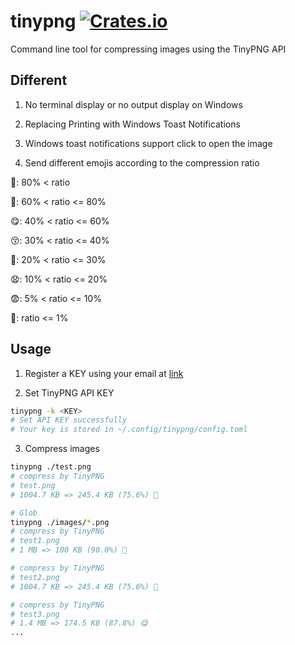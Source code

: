 
# tinypng [![Crates.io](https://img.shields.io/crates/v/tinypng.svg?style=flat-square)](https://crates.io/crates/tinypng)

Command line tool for compressing images using the TinyPNG API

## Different

1. No terminal display or no output display on Windows

2. Replacing Printing with Windows Toast Notifications

3. Windows toast notifications support click to open the image

4. Send different emojis according to the compression ratio

🥰: 80% < ratio

🥳: 60% < ratio <= 80%

😋: 40% < ratio <= 60%

😚: 30% < ratio <= 40%

🙂: 20% < ratio <= 30%

😧: 10% < ratio <= 20%

😨: 5% < ratio <= 10%

🤡: ratio <= 1%

## Usage

1. Register a KEY using your email at [link](https://tinypng.com/developers)

2. Set TinyPNG API KEY

```sh
tinypng -k <KEY>
# Set API KEY successfully
# Your key is stored in ~/.config/tinypng/config.toml
```

3. Compress images

```sh
tinypng ./test.png
# compress by TinyPNG
# test.png
# 1004.7 KB => 245.4 KB (75.6%) 🥳

# Glob
tinypng ./images/*.png
# compress by TinyPNG
# test1.png
# 1 MB => 100 KB (90.0%) 🥰

# compress by TinyPNG
# test2.png
# 1004.7 KB => 245.4 KB (75.6%) 🥳

# compress by TinyPNG
# test3.png
# 1.4 MB => 174.5 KB (87.8%) 😋
...
```
